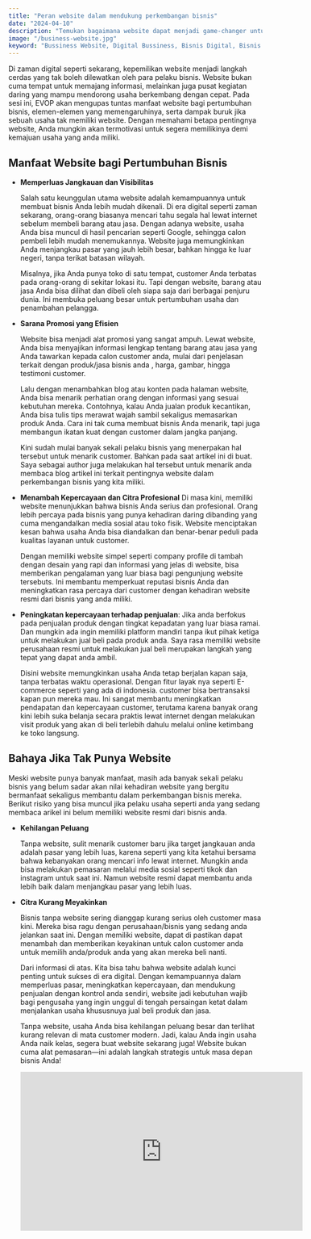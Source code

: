 ```yaml
---
title: "Peran website dalam mendukung perkembangan bisnis"
date: "2024-04-10"
description: "Temukan bagaimana website dapat menjadi game-changer untuk bisnis Anda"
image: "/business-website.jpg"
keyword: "Bussiness Website, Digital Bussiness, Bisnis Digital, Bisnis Website"
---
```


Di zaman digital seperti sekarang, kepemilikan website menjadi langkah cerdas yang tak boleh dilewatkan oleh para pelaku bisnis. Website bukan cuma tempat untuk memajang informasi, melainkan juga pusat kegiatan daring yang mampu mendorong usaha berkembang dengan cepat. Pada sesi ini, EVOP akan mengupas tuntas manfaat website bagi pertumbuhan bisnis, elemen-elemen yang memengaruhinya, serta dampak buruk jika sebuah usaha tak memiliki website. Dengan memahami betapa pentingnya website, Anda mungkin akan termotivasi untuk segera memilikinya demi kemajuan usaha yang anda miliki.

## Manfaat Website bagi Pertumbuhan Bisnis

- **Memperluas Jangkauan dan Visibilitas**

  Salah satu keunggulan utama website adalah kemampuannya untuk membuat bisnis Anda lebih mudah dikenali. Di era digital seperti zaman sekarang, orang-orang biasanya mencari tahu segala hal lewat internet sebelum membeli barang atau jasa. Dengan adanya website, usaha Anda bisa muncul di hasil pencarian seperti Google, sehingga calon pembeli lebih mudah menemukannya. Website juga memungkinkan Anda menjangkau pasar yang jauh lebih besar, bahkan hingga ke luar negeri, tanpa terikat batasan wilayah.

  Misalnya, jika Anda punya toko di satu tempat, customer Anda terbatas pada orang-orang di sekitar lokasi itu. Tapi dengan website, barang atau jasa Anda bisa dilihat dan dibeli oleh siapa saja dari berbagai penjuru dunia. Ini membuka peluang besar untuk pertumbuhan usaha dan penambahan pelangga.

- **Sarana Promosi yang Efisien**

  Website bisa menjadi alat promosi yang sangat ampuh. Lewat website, Anda bisa menyajikan informasi lengkap tentang barang atau jasa yang Anda tawarkan kepada calon customer anda, mulai dari penjelasan terkait dengan produk/jasa bisnis anda , harga, gambar, hingga testimoni customer.

  Lalu dengan menambahkan blog atau konten pada halaman website, Anda bisa menarik perhatian orang dengan informasi yang sesuai kebutuhan mereka. Contohnya, kalau Anda jualan produk kecantikan, Anda bisa tulis tips merawat wajah sambil sekaligus memasarkan produk Anda. Cara ini tak cuma membuat bisnis Anda menarik, tapi juga membangun ikatan kuat dengan customer dalam jangka panjang.

  Kini sudah mulai banyak sekali pelaku bisnis yang menerpakan hal tersebut untuk menarik customer. Bahkan pada saat artikel ini di buat. Saya sebagai author juga melakukan hal tersebut untuk menarik anda membaca blog artikel ini terkait pentingnya website dalam perkembangan bisnis yang kita miliki.

- **Menambah Kepercayaan dan Citra Profesional**
  Di masa kini, memiliki website menunjukkan bahwa bisnis Anda serius dan profesional. Orang lebih percaya pada bisnis yang punya kehadiran daring dibanding yang cuma mengandalkan media sosial atau toko fisik. Website menciptakan kesan bahwa usaha Anda bisa diandalkan dan benar-benar peduli pada kualitas layanan untuk customer.

  Dengan memiliki website simpel seperti company profile di tambah dengan desain yang rapi dan informasi yang jelas di website, bisa memberikan pengalaman yang luar biasa bagi pengunjung website tersebuts. Ini membantu memperkuat reputasi bisnis Anda dan meningkatkan rasa percaya dari customer dengan kehadiran website resmi dari bisnis yang anda miliki.

- **Peningkatan kepercayaan terhadap penjualan**:
  Jika anda berfokus pada penjualan produk dengan tingkat kepadatan yang luar biasa ramai. Dan mungkin ada ingin memiliki platform mandiri tanpa ikut pihak ketiga untuk melakukan jual beli pada produk anda. Saya rasa memiliki website perusahaan resmi untuk melakukan jual beli merupakan langkah yang tepat yang dapat anda ambil.

  Disini website memungkinkan usaha Anda tetap berjalan kapan saja, tanpa terbatas waktu operasional. Dengan fitur layak nya seperti E-commerce seperti yang ada di indonesia. customer bisa bertransaksi kapan pun mereka mau. Ini sangat membantu meningkatkan pendapatan dan kepercayaan customer, terutama karena banyak orang kini lebih suka belanja secara praktis lewat internet dengan melakukan visit produk yang akan di beli terlebih dahulu melalui online ketimbang ke toko langsung.

## Bahaya Jika Tak Punya Website

Meski website punya banyak manfaat, masih ada banyak sekali pelaku bisnis yang belum sadar akan nilai kehadiran website yang bergitu bermanfaat sekaligus membantu dalam perkembangan bisnis mereka. Berikut risiko yang bisa muncul jika pelaku usaha seperti anda yang sedang membaca arikel ini belum memiliki website resmi dari bisnis anda.

- **Kehilangan Peluang**

  Tanpa website, sulit menarik customer baru jika target jangkauan anda adalah pasar yang lebih luas, karena seperti yang kita ketahui bersama bahwa kebanyakan orang mencari info lewat internet. Mungkin anda bisa melakukan pemasaran melalui media sosial seperti tikok dan instagram untuk saat ini. Namun website resmi dapat membantu anda lebih baik dalam menjangkau pasar yang lebih luas.

- **Citra Kurang Meyakinkan**

  Bisnis tanpa website sering dianggap kurang serius oleh customer masa kini. Mereka bisa ragu dengan perusahaan/bisnis yang sedang anda jelankan saat ini. Dengan memiliki website, dapat di pastikan dapat menambah dan memberikan keyakinan untuk calon customer anda untuk memilih anda/produk anda yang akan mereka beli nanti.

  Dari informasi di atas. Kita bisa tahu bahwa website adalah kunci penting untuk sukses di era digital. Dengan kemampuannya dalam memperluas pasar, meningkatkan kepercayaan, dan mendukung penjualan dengan kontrol anda sendiri, website jadi kebutuhan wajib bagi pengusaha yang ingin unggul di tengah persaingan ketat dalam menjalankan usaha khususnuya jual beli produk dan jasa.

  Tanpa website, usaha Anda bisa kehilangan peluang besar dan terlihat kurang relevan di mata customer modern. Jadi, kalau Anda ingin usaha Anda naik kelas, segera buat website sekarang juga! Website bukan cuma alat pemasaran—ini adalah langkah strategis untuk masa depan bisnis Anda!

  <iframe width="560" height="315" src="https://www.youtube.com/embed/NN7YEIlc-Oc?si=O86uE2iSnoSmQjFI" title="YouTube video player" frameborder="0" allow="accelerometer; autoplay; clipboard-write; encrypted-media; gyroscope; picture-in-picture; web-share" referrerpolicy="strict-origin-when-cross-origin" allowfullscreen></iframe>
